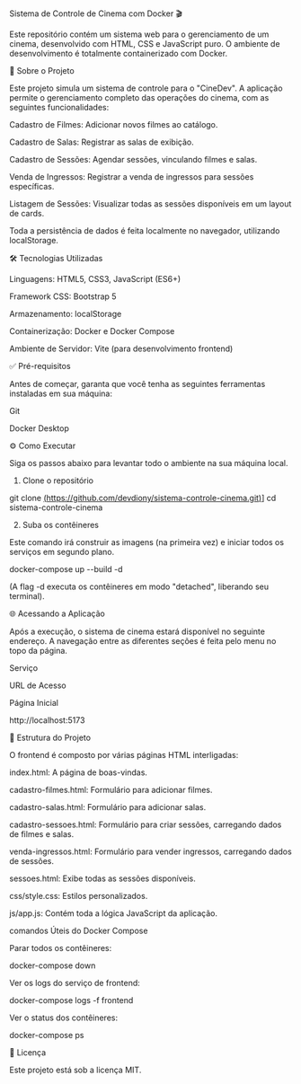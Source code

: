 Sistema de Controle de Cinema com Docker 🎬

Este repositório contém um sistema web para o gerenciamento de um cinema, desenvolvido com HTML, CSS e JavaScript puro. O ambiente de desenvolvimento é totalmente containerizado com Docker.

🚀 Sobre o Projeto

Este projeto simula um sistema de controle para o "CineDev". A aplicação permite o gerenciamento completo das operações do cinema, com as seguintes funcionalidades:

Cadastro de Filmes: Adicionar novos filmes ao catálogo.

Cadastro de Salas: Registrar as salas de exibição.

Cadastro de Sessões: Agendar sessões, vinculando filmes e salas.

Venda de Ingressos: Registrar a venda de ingressos para sessões específicas.

Listagem de Sessões: Visualizar todas as sessões disponíveis em um layout de cards.

Toda a persistência de dados é feita localmente no navegador, utilizando localStorage.

🛠️ Tecnologias Utilizadas

Linguagens: HTML5, CSS3, JavaScript (ES6+)

Framework CSS: Bootstrap 5

Armazenamento: localStorage

Containerização: Docker e Docker Compose

Ambiente de Servidor: Vite (para desenvolvimento frontend)

✅ Pré-requisitos

Antes de começar, garanta que você tenha as seguintes ferramentas instaladas em sua máquina:

Git

Docker Desktop

⚙️ Como Executar

Siga os passos abaixo para levantar todo o ambiente na sua máquina local.

1. Clone o repositório

git clone [(https://github.com/devdiony/sistema-controle-cinema.git)](https://github.com/devdiony/sistema-controle-cinema.git)]
cd sistema-controle-cinema


2. Suba os contêineres

Este comando irá construir as imagens (na primeira vez) e iniciar todos os serviços em segundo plano.

docker-compose up --build -d


(A flag -d executa os contêineres em modo "detached", liberando seu terminal).

🌐 Acessando a Aplicação

Após a execução, o sistema de cinema estará disponível no seguinte endereço. A navegação entre as diferentes seções é feita pelo menu no topo da página.

Serviço

URL de Acesso

Página Inicial

http://localhost:5173

📂 Estrutura do Projeto

O frontend é composto por várias páginas HTML interligadas:

index.html: A página de boas-vindas.

cadastro-filmes.html: Formulário para adicionar filmes.

cadastro-salas.html: Formulário para adicionar salas.

cadastro-sessoes.html: Formulário para criar sessões, carregando dados de filmes e salas.

venda-ingressos.html: Formulário para vender ingressos, carregando dados de sessões.

sessoes.html: Exibe todas as sessões disponíveis.

css/style.css: Estilos personalizados.

js/app.js: Contém toda a lógica JavaScript da aplicação.

comandos Úteis do Docker Compose

Parar todos os contêineres:

docker-compose down


Ver os logs do serviço de frontend:

docker-compose logs -f frontend


Ver o status dos contêineres:

docker-compose ps


📄 Licença

Este projeto está sob a licença MIT.
